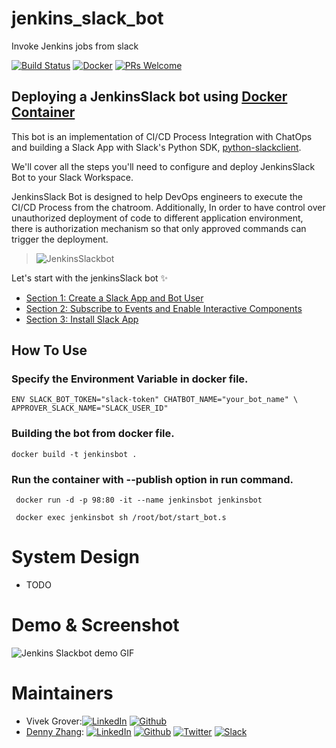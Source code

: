 # jenkins_slack_bot
Invoke Jenkins jobs from slack

[![Build Status](https://travis-ci.org/DennyZhang/chatops_slack.svg?branch=master)](https://travis-ci.org/DennyZhang/chatops_slack) [![Docker](https://www.dennyzhang.com/wp-content/uploads/sns/docker.png)](https://hub.docker.com/r/denny/chatops_slack/) [![PRs Welcome](https://img.shields.io/badge/PRs-welcome-brightgreen.svg)](http://makeapullrequest.com)

## Deploying a JenkinsSlack bot using [Docker Container](https://github.com/vivekgrover1/jenkinsbot/blob/master/Dockerfile) 
This bot is an implementation of CI/CD Process Integration with ChatOps and building a Slack App with Slack's Python SDK, [python-slackclient](http://python-slackclient.readthedocs.io/en/latest/).

We'll cover all the steps you'll need to configure and deploy JenkinsSlack Bot to your Slack Workspace.

JenkinsSlack Bot is designed to help DevOps engineers to execute the CI/CD Process from the chatroom. Additionally, In order to have control over unauthorized deployment of code to different application environment, there is authorization mechanism so that only approved commands can trigger the deployment. 

>![JenkinsSlackbot](https://s3.ap-south-1.amazonaws.com/jenkinsbot/ezgif.com-optimize.gif)

Let's start with the jenkinsSlack bot :sparkles:

* [Section 1: Create a Slack App and Bot User](docs/section1.md)  
* [Section 2: Subscribe to Events and Enable Interactive Components](docs/section2.md)  
* [Section 3: Install Slack App](docs/section3.md)

## How To Use

### Specify the Environment Variable in docker file.

```
ENV SLACK_BOT_TOKEN="slack-token" CHATBOT_NAME="your_bot_name" \
APPROVER_SLACK_NAME="SLACK_USER_ID" 

```
### Building the bot from docker file.

```
docker build -t jenkinsbot .

```
### Run the container with --publish option in run command.

```
 docker run -d -p 98:80 -it --name jenkinsbot jenkinsbot
 
 docker exec jenkinsbot sh /root/bot/start_bot.s
```

# System Design
- TODO

# Demo & Screenshot
![Jenkins Slackbot demo GIF](https://s3.ap-south-1.amazonaws.com/jenkinsbot/ezgif.com-optimize.gif)

# Maintainers
- Vivek Grover:[![LinkedIn](https://www.dennyzhang.com/wp-content/uploads/sns/linkedin.png)](https://www.linkedin.com/in/vivek-grover-69420743/) [![Github](https://www.dennyzhang.com/wp-content/uploads/sns/github.png)](https://github.com/vivekgrover1/)
- [Denny Zhang](https://www.dennyzhang.com): [![LinkedIn](https://www.dennyzhang.com/wp-content/uploads/sns/linkedin.png)](https://www.linkedin.com/in/dennyzhang001) [![Github](https://www.dennyzhang.com/wp-content/uploads/sns/github.png)](https://github.com/DennyZhang) [![Twitter](https://www.dennyzhang.com/wp-content/uploads/sns/twitter.png)](https://twitter.com/dennyzhang001) [![Slack](https://www.dennyzhang.com/wp-content/uploads/sns/slack.png)](https://goo.gl/ozDDyL)
